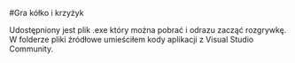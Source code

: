 #Gra kółko i krzyżyk

Udostępniony jest plik .exe który można pobrać i odrazu zacząć rozgrywkę.
W folderze pliki źródłowe umieściłem kody aplikacji z Visual Studio Community.
